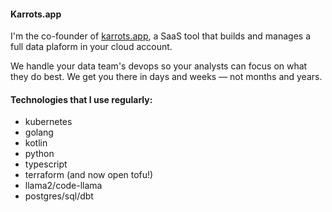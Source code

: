 #### Karrots.app

I'm the co-founder of [karrots.app](https://karrots.app), a SaaS tool that builds and manages a full data plaform in your cloud account.

We handle your data team's devops so your analysts can focus on what they do best. We get you there in days and weeks — not months and years.

#### Technologies that I use regularly:

* kubernetes
* golang
* kotlin
* python
* typescript
* terraform (and now open tofu!)
* llama2/code-llama
* postgres/sql/dbt
